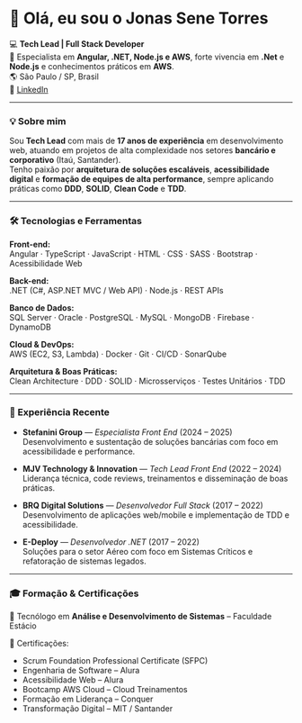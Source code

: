 # 👋 Olá, eu sou o Jonas Sene Torres

💻 **Tech Lead | Full Stack Developer**  
🚀 Especialista em **Angular, .NET, Node.js e AWS**, forte vivencia em **.Net** e **Node.js** e conhecimentos práticos em **AWS**.   
🌎 São Paulo / SP, Brasil  
🔗 [LinkedIn](https://www.linkedin.com/in/jonas-sene-torres)

---

### 💡 Sobre mim

Sou **Tech Lead** com mais de **17 anos de experiência** em desenvolvimento web, atuando em projetos de alta complexidade nos setores **bancário e corporativo** (Itaú, Santander).  
Tenho paixão por **arquitetura de soluções escaláveis**, **acessibilidade digital** e **formação de equipes de alta performance**, sempre aplicando práticas como **DDD**, **SOLID**, **Clean Code** e **TDD**.

---

### 🛠️ Tecnologias e Ferramentas

**Front-end:**  
Angular · TypeScript · JavaScript · HTML · CSS · SASS · Bootstrap · Acessibilidade Web  

**Back-end:**  
.NET (C#, ASP.NET MVC / Web API) · Node.js · REST APIs  

**Banco de Dados:**  
SQL Server · Oracle · PostgreSQL · MySQL · MongoDB · Firebase · DynamoDB  

**Cloud & DevOps:**  
AWS (EC2, S3, Lambda) · Docker · Git · CI/CD · SonarQube  

**Arquitetura & Boas Práticas:**  
 Clean Architecture · DDD · SOLID · Microsserviços · Testes Unitários · TDD  

---

### 🧭 Experiência Recente

- **Stefanini Group** — *Especialista Front End* (2024 – 2025)  
  Desenvolvimento e sustentação de soluções bancárias com foco em acessibilidade e performance.  

- **MJV Technology & Innovation** — *Tech Lead Front End* (2022 – 2024)  
  Liderança técnica, code reviews, treinamentos e disseminação de boas práticas.  

- **BRQ Digital Solutions** — *Desenvolvedor Full Stack* (2017 – 2022)  
  Desenvolvimento de aplicações web/mobile e implementação de TDD e acessibilidade.  

- **E-Deploy** — *Desenvolvedor .NET* (2017 – 2022)  
   Soluções para o setor Aéreo com foco em Sistemas Críticos e refatoração de sistemas legados.
  
---

### 🎓 Formação & Certificações

📘 Tecnólogo em **Análise e Desenvolvimento de Sistemas** – Faculdade Estácio  

🏅 Certificações:
- Scrum Foundation Professional Certificate (SFPC)
- Engenharia de Software – Alura  
- Acessibilidade Web – Alura  
- Bootcamp AWS Cloud – Cloud Treinamentos  
- Formação em Liderança – Conquer  
- Transformação Digital – MIT / Santander  


